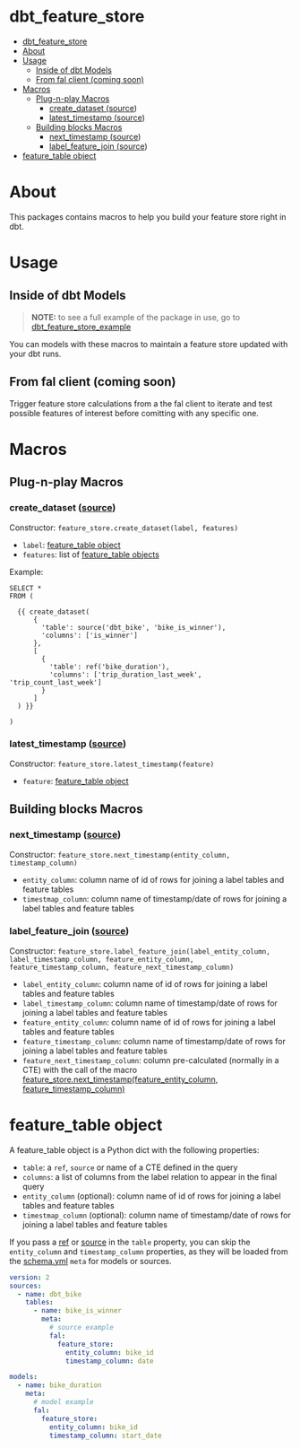 # dbt_feature_store

<!--This table of contents is automatically generated. Any manual changes between the ts and te tags will be overridden!-->
<!--ts-->
* [dbt_feature_store](#dbt_feature_store)
* [About](#about)
* [Usage](#usage)
   * [Inside of dbt Models](#inside-of-dbt-models)
   * [From fal client (coming soon)](#from-fal-client-coming-soon)
* [Macros](#macros)
   * [Plug-n-play Macros](#plug-n-play-macros)
      * [create_dataset (<a href="/macros/create_dataset.sql">source</a>)](#create_dataset-source)
      * [latest_timestamp (<a href="/macros/latest_timestamp.sql">source</a>)](#latest_timestamp-source)
   * [Building blocks Macros](#building-blocks-macros)
      * [next_timestamp (<a href="/macros/next_timestamp.sql">source</a>)](#next_timestamp-source)
      * [label_feature_join (<a href="/macros/label_feature_join.sql">source</a>)](#label_feature_join-source)
* [feature_table object](#feature_table-object)

<!-- Added by: runner, at: Fri Feb 11 15:33:26 UTC 2022 -->

<!--te-->

# About

This packages contains macros to help you build your feature store right in dbt.

# Usage

## Inside of dbt Models

> **NOTE:** to see a full example of the package in use, go to [dbt_feature_store_example](https://github.com/fal-ai/dbt_feature_store_example)

You can models with these macros to maintain a feature store updated with your dbt runs.

## From fal client (coming soon)

Trigger feature store calculations from a the fal client to iterate and test possible
features of interest before comitting with any specific one.


# Macros

## Plug-n-play Macros

### create_dataset ([source](/macros/create_dataset.sql))

Constructor: `feature_store.create_dataset(label, features)`

- `label`: [feature_table object](#feature_table-object)
- `features`: list of [feature_table objects](#feature_table-object)

Example:

```jinja
SELECT * 
FROM (

  {{ create_dataset(
      { 
        'table': source('dbt_bike', 'bike_is_winner'), 
        'columns': ['is_winner'] 
      },
      [
        { 
          'table': ref('bike_duration'), 
          'columns': ['trip_duration_last_week', 'trip_count_last_week'] 
        }
      ]
  ) }}

)
```

### latest_timestamp ([source](/macros/latest_timestamp.sql))

Constructor: `feature_store.latest_timestamp(feature)`

- `feature`: [feature_table object](#feature_table-object)


## Building blocks Macros

### next_timestamp ([source](/macros/next_timestamp.sql))

Constructor: `feature_store.next_timestamp(entity_column, timestamp_column)`

- `entity_column`: column name of id of rows for joining a label tables and feature tables
- `timestmap_column`: column name of timestamp/date of rows for joining a label tables and feature tables

### label_feature_join ([source](/macros/label_feature_join.sql))

Constructor: `feature_store.label_feature_join(label_entity_column, label_timestamp_column, feature_entity_column, feature_timestamp_column, feature_next_timestamp_column)`

- `label_entity_column`: column name of id of rows for joining a label tables and feature tables
- `label_timestamp_column`: column name of timestamp/date of rows for joining a label tables and feature tables
- `feature_entity_column`: column name of id of rows for joining a label tables and feature tables
- `feature_timestamp_column`: column name of timestamp/date of rows for joining a label tables and feature tables
- `feature_next_timestamp_column`: column pre-calculated (normally in a CTE) with the call of the macro [feature_store.next_timestamp(feature_entity_column, feature_timestamp_column)](#next_timestamp)


# feature_table object

A feature_table object is a Python dict with the following properties:

- `table`: a `ref`, `source` or name of a CTE defined in the query
- `columns`: a list of columns from the label relation to appear in the final query
- `entity_column` (optional): column name of id of rows for joining a label tables and feature tables
- `timestmap_column` (optional): column name of timestamp/date of rows for joining a label tables and feature tables

If you pass a [ref](https://docs.getdbt.com/reference/dbt-jinja-functions/ref/) or [source](https://docs.getdbt.com/reference/dbt-jinja-functions/source/) in the `table` property, you can skip the `entity_column` and `timestamp_column` properties, as they will be loaded from the [schema.yml](https://docs.getdbt.com/reference/resource-properties/schema) `meta` for models or sources.

```yml
version: 2
sources:
  - name: dbt_bike
    tables:
      - name: bike_is_winner
        meta:
          # source example
          fal:
            feature_store:
              entity_column: bike_id
              timestamp_column: date

models:
  - name: bike_duration
    meta:
      # model example
      fal:
        feature_store:
          entity_column: bike_id
          timestamp_column: start_date
```

